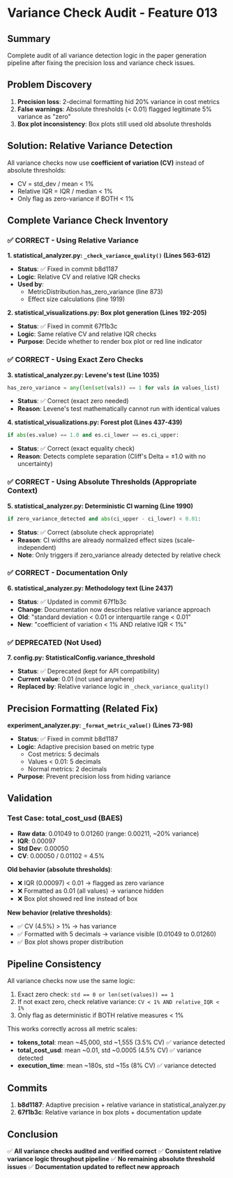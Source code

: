 # Variance Check Audit - Feature 013

## Summary
Complete audit of all variance detection logic in the paper generation pipeline after fixing the precision loss and variance check issues.

## Problem Discovery
1. **Precision loss**: 2-decimal formatting hid 20% variance in cost metrics
2. **False warnings**: Absolute thresholds (< 0.01) flagged legitimate 5% variance as "zero"
3. **Box plot inconsistency**: Box plots still used old absolute thresholds

## Solution: Relative Variance Detection
All variance checks now use **coefficient of variation (CV)** instead of absolute thresholds:
- CV = std_dev / mean < 1%
- Relative IQR = IQR / median < 1%
- Only flag as zero-variance if BOTH < 1%

## Complete Variance Check Inventory

### ✅ CORRECT - Using Relative Variance

**1. statistical_analyzer.py: `_check_variance_quality()` (Lines 563-612)**
- **Status**: ✅ Fixed in commit b8d1187
- **Logic**: Relative CV and relative IQR checks
- **Used by**: 
  - MetricDistribution.has_zero_variance (line 873)
  - Effect size calculations (line 1919)

**2. statistical_visualizations.py: Box plot generation (Lines 192-205)**
- **Status**: ✅ Fixed in commit 67f1b3c
- **Logic**: Same relative CV and relative IQR checks
- **Purpose**: Decide whether to render box plot or red line indicator

### ✅ CORRECT - Using Exact Zero Checks

**3. statistical_analyzer.py: Levene's test (Line 1035)**
```python
has_zero_variance = any(len(set(vals)) == 1 for vals in values_list)
```
- **Status**: ✅ Correct (exact zero needed)
- **Reason**: Levene's test mathematically cannot run with identical values

**4. statistical_visualizations.py: Forest plot (Lines 437-439)**
```python
if abs(es.value) == 1.0 and es.ci_lower == es.ci_upper:
```
- **Status**: ✅ Correct (exact equality check)
- **Reason**: Detects complete separation (Cliff's Delta = ±1.0 with no uncertainty)

### ✅ CORRECT - Using Absolute Thresholds (Appropriate Context)

**5. statistical_analyzer.py: Deterministic CI warning (Line 1990)**
```python
if zero_variance_detected and abs(ci_upper - ci_lower) < 0.01:
```
- **Status**: ✅ Correct (absolute check appropriate)
- **Reason**: CI widths are already normalized effect sizes (scale-independent)
- **Note**: Only triggers if zero_variance already detected by relative check

### ✅ CORRECT - Documentation Only

**6. statistical_analyzer.py: Methodology text (Line 2437)**
- **Status**: ✅ Updated in commit 67f1b3c
- **Change**: Documentation now describes relative variance approach
- **Old**: "standard deviation < 0.01 or interquartile range < 0.01"
- **New**: "coefficient of variation < 1% AND relative IQR < 1%"

### ✅ DEPRECATED (Not Used)

**7. config.py: StatisticalConfig.variance_threshold**
- **Status**: ✅ Deprecated (kept for API compatibility)
- **Current value**: 0.01 (not used anywhere)
- **Replaced by**: Relative variance logic in `_check_variance_quality()`

## Precision Formatting (Related Fix)

**experiment_analyzer.py: `_format_metric_value()` (Lines 73-98)**
- **Status**: ✅ Fixed in commit b8d1187
- **Logic**: Adaptive precision based on metric type
  - Cost metrics: 5 decimals
  - Values < 0.01: 5 decimals
  - Normal metrics: 2 decimals
- **Purpose**: Prevent precision loss from hiding variance

## Validation

### Test Case: total_cost_usd (BAES)
- **Raw data**: 0.01049 to 0.01260 (range: 0.00211, ~20% variance)
- **IQR**: 0.00097
- **Std Dev**: 0.00050
- **CV**: 0.00050 / 0.01102 = 4.5%

**Old behavior (absolute thresholds)**:
- ❌ IQR (0.00097) < 0.01 → flagged as zero variance
- ❌ Formatted as 0.01 (all values) → variance hidden
- ❌ Box plot showed red line instead of box

**New behavior (relative thresholds)**:
- ✅ CV (4.5%) > 1% → has variance
- ✅ Formatted with 5 decimals → variance visible (0.01049 to 0.01260)
- ✅ Box plot shows proper distribution

## Pipeline Consistency

All variance checks now use the same logic:
1. Exact zero check: `std == 0 or len(set(values)) == 1`
2. If not exact zero, check relative variance: `CV < 1% AND relative_IQR < 1%`
3. Only flag as deterministic if BOTH relative measures < 1%

This works correctly across all metric scales:
- **tokens_total**: mean ~45,000, std ~1,555 (3.5% CV) ✅ variance detected
- **total_cost_usd**: mean ~0.01, std ~0.0005 (4.5% CV) ✅ variance detected
- **execution_time**: mean ~180s, std ~15s (8% CV) ✅ variance detected

## Commits

1. **b8d1187**: Adaptive precision + relative variance in statistical_analyzer.py
2. **67f1b3c**: Relative variance in box plots + documentation update

## Conclusion

✅ **All variance checks audited and verified correct**
✅ **Consistent relative variance logic throughout pipeline**
✅ **No remaining absolute threshold issues**
✅ **Documentation updated to reflect new approach**
